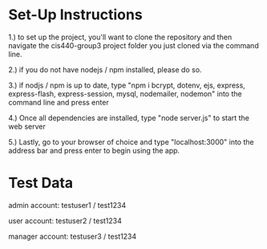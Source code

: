 # Set-Up Instructions

1.) to set up the project, you'll want to clone the repository and then navigate the cis440-group3 project folder you just cloned via the command line.

2.) if you do not have nodejs / npm installed, please do so.

3.) if nodjs / npm is up to date, type "npm i bcrypt, dotenv, ejs, express, express-flash, express-session, mysql, nodemailer, nodemon" into the command line and press enter

4.) Once all dependencies are installed, type "node server.js" to start the web server

5.) Lastly, go to your browser of choice and type "localhost:3000" into the address bar and press enter to begin using the app.

# Test Data
admin account: testuser1 / test1234

user account: testuser2 / test1234

manager account: testuser3 / test1234
